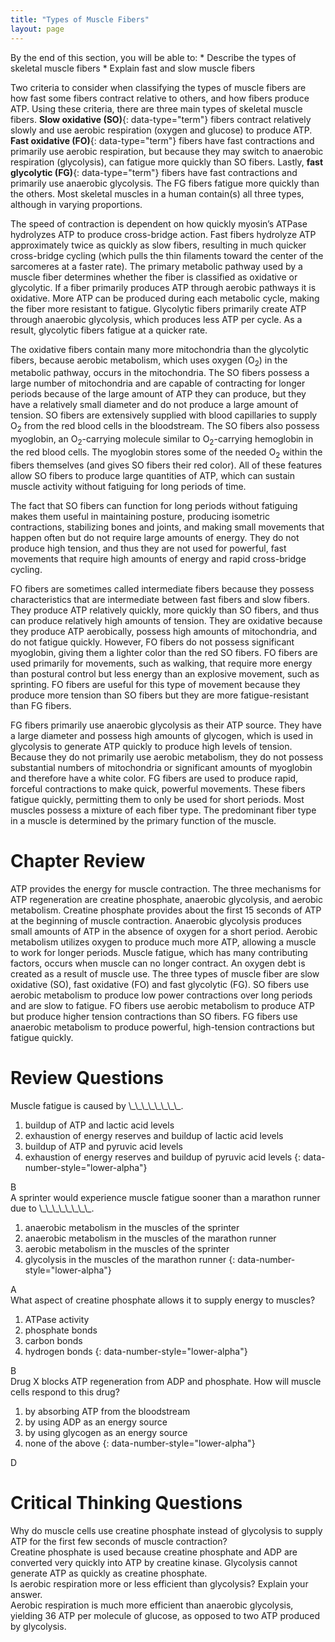 ```yaml
---
title: "Types of Muscle Fibers"
layout: page
---
```



<div data-type="abstract" markdown="1">
By the end of this section, you will be able to:
* Describe the types of skeletal muscle fibers
* Explain fast and slow muscle fibers

</div>

Two criteria to consider when classifying the types of muscle fibers are how fast some fibers contract relative to others, and how fibers produce ATP. Using these criteria, there are three main types of skeletal muscle fibers. **Slow oxidative (SO)**{: data-type="term"} fibers contract relatively slowly and use aerobic respiration (oxygen and glucose) to produce ATP. **Fast oxidative (FO)**{: data-type="term"} fibers have fast contractions and primarily use aerobic respiration, but because they may switch to anaerobic respiration (glycolysis), can fatigue more quickly than SO fibers. Lastly, **fast glycolytic (FG)**{: data-type="term"} fibers have fast contractions and primarily use anaerobic glycolysis. The FG fibers fatigue more quickly than the others. Most skeletal muscles in a human contain(s) all three types, although in varying proportions.

The speed of contraction is dependent on how quickly myosin’s ATPase hydrolyzes ATP to produce cross-bridge action. Fast fibers hydrolyze ATP approximately twice as quickly as slow fibers, resulting in much quicker cross-bridge cycling (which pulls the thin filaments toward the center of the sarcomeres at a faster rate). The primary metabolic pathway used by a muscle fiber determines whether the fiber is classified as oxidative or glycolytic. If a fiber primarily produces ATP through aerobic pathways it is oxidative. More ATP can be produced during each metabolic cycle, making the fiber more resistant to fatigue. Glycolytic fibers primarily create ATP through anaerobic glycolysis, which produces less ATP per cycle. As a result, glycolytic fibers fatigue at a quicker rate.

The oxidative fibers contain many more mitochondria than the glycolytic fibers, because aerobic metabolism, which uses oxygen (O<sub>2</sub>) in the metabolic pathway, occurs in the mitochondria. The SO fibers possess a large number of mitochondria and are capable of contracting for longer periods because of the large amount of ATP they can produce, but they have a relatively small diameter and do not produce a large amount of tension. SO fibers are extensively supplied with blood capillaries to supply O<sub>2</sub> from the red blood cells in the bloodstream. The SO fibers also possess myoglobin, an O<sub>2</sub>-carrying molecule similar to O<sub>2</sub>-carrying hemoglobin in the red blood cells. The myoglobin stores some of the needed O<sub>2</sub> within the fibers themselves (and gives SO fibers their red color). All of these features allow SO fibers to produce large quantities of ATP, which can sustain muscle activity without fatiguing for long periods of time.

The fact that SO fibers can function for long periods without fatiguing makes them useful in maintaining posture, producing isometric contractions, stabilizing bones and joints, and making small movements that happen often but do not require large amounts of energy. They do not produce high tension, and thus they are not used for powerful, fast movements that require high amounts of energy and rapid cross-bridge cycling.

FO fibers are sometimes called intermediate fibers because they possess characteristics that are intermediate between fast fibers and slow fibers. They produce ATP relatively quickly, more quickly than SO fibers, and thus can produce relatively high amounts of tension. They are oxidative because they produce ATP aerobically, possess high amounts of mitochondria, and do not fatigue quickly. However, FO fibers do not possess significant myoglobin, giving them a lighter color than the red SO fibers. FO fibers are used primarily for movements, such as walking, that require more energy than postural control but less energy than an explosive movement, such as sprinting. FO fibers are useful for this type of movement because they produce more tension than SO fibers but they are more fatigue-resistant than FG fibers.

FG fibers primarily use anaerobic glycolysis as their ATP source. They have a large diameter and possess high amounts of glycogen, which is used in glycolysis to generate ATP quickly to produce high levels of tension. Because they do not primarily use aerobic metabolism, they do not possess substantial numbers of mitochondria or significant amounts of myoglobin and therefore have a white color. FG fibers are used to produce rapid, forceful contractions to make quick, powerful movements. These fibers fatigue quickly, permitting them to only be used for short periods. Most muscles possess a mixture of each fiber type. The predominant fiber type in a muscle is determined by the primary function of the muscle.

# Chapter Review

ATP provides the energy for muscle contraction. The three mechanisms for ATP regeneration are creatine phosphate, anaerobic glycolysis, and aerobic metabolism. Creatine phosphate provides about the first 15 seconds of ATP at the beginning of muscle contraction. Anaerobic glycolysis produces small amounts of ATP in the absence of oxygen for a short period. Aerobic metabolism utilizes oxygen to produce much more ATP, allowing a muscle to work for longer periods. Muscle fatigue, which has many contributing factors, occurs when muscle can no longer contract. An oxygen debt is created as a result of muscle use. The three types of muscle fiber are slow oxidative (SO), fast oxidative (FO) and fast glycolytic (FG). SO fibers use aerobic metabolism to produce low power contractions over long periods and are slow to fatigue. FO fibers use aerobic metabolism to produce ATP but produce higher tension contractions than SO fibers. FG fibers use anaerobic metabolism to produce powerful, high-tension contractions but fatigue quickly.

# Review Questions

<div data-type="exercise">
<div data-type="problem" markdown="1">
Muscle fatigue is caused by \_\_\_\_\_\_\_\_.

1.  buildup of ATP and lactic acid levels
2.  exhaustion of energy reserves and buildup of lactic acid levels
3.  buildup of ATP and pyruvic acid levels
4.  exhaustion of energy reserves and buildup of pyruvic acid levels
{: data-number-style="lower-alpha"}

</div>
<div data-type="solution" markdown="1">
B

</div>
</div>

<div data-type="exercise">
<div data-type="problem" markdown="1">
A sprinter would experience muscle fatigue sooner than a marathon runner due to \_\_\_\_\_\_\_\_.

1.  anaerobic metabolism in the muscles of the sprinter
2.  anaerobic metabolism in the muscles of the marathon runner
3.  aerobic metabolism in the muscles of the sprinter
4.  glycolysis in the muscles of the marathon runner
{: data-number-style="lower-alpha"}

</div>
<div data-type="solution" markdown="1">
A

</div>
</div>

<div data-type="exercise">
<div data-type="problem" markdown="1">
What aspect of creatine phosphate allows it to supply energy to muscles?

1.  ATPase activity
2.  phosphate bonds
3.  carbon bonds
4.  hydrogen bonds
{: data-number-style="lower-alpha"}

</div>
<div data-type="solution" markdown="1">
B

</div>
</div>

<div data-type="exercise">
<div data-type="problem" markdown="1">
Drug X blocks ATP regeneration from ADP and phosphate. How will muscle cells respond to this drug?

1.  by absorbing ATP from the bloodstream
2.  by using ADP as an energy source
3.  by using glycogen as an energy source
4.  none of the above
{: data-number-style="lower-alpha"}

</div>
<div data-type="solution" markdown="1">
D

</div>
</div>

# Critical Thinking Questions

<div data-type="exercise">
<div data-type="problem" markdown="1">
Why do muscle cells use creatine phosphate instead of glycolysis to supply ATP for the first few seconds of muscle contraction?

</div>
<div data-type="solution" markdown="1">
Creatine phosphate is used because creatine phosphate and ADP are converted very quickly into ATP by creatine kinase. Glycolysis cannot generate ATP as quickly as creatine phosphate.

</div>
</div>

<div data-type="exercise">
<div data-type="problem" markdown="1">
Is aerobic respiration more or less efficient than glycolysis? Explain your answer.

</div>
<div data-type="solution" markdown="1">
Aerobic respiration is much more efficient than anaerobic glycolysis, yielding 36 ATP per molecule of glucose, as opposed to two ATP produced by glycolysis.

</div>
</div>

